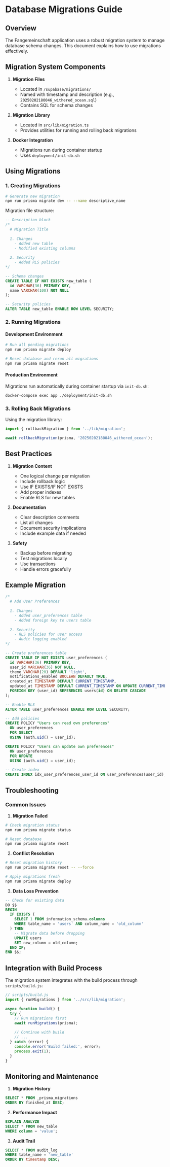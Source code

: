 # Database Migrations Guide

## Overview

The Fangemeinschaft application uses a robust migration system to manage database schema changes. This document explains how to use migrations effectively.

## Migration System Components

1. **Migration Files**
   - Located in `/supabase/migrations/`
   - Named with timestamp and description (e.g., `20250202180046_withered_ocean.sql`)
   - Contains SQL for schema changes

2. **Migration Library**
   - Located in `src/lib/migration.ts`
   - Provides utilities for running and rolling back migrations

3. **Docker Integration**
   - Migrations run during container startup
   - Uses `deployment/init-db.sh`

## Using Migrations

### 1. Creating Migrations

```bash
# Generate new migration
npm run prisma migrate dev -- --name descriptive_name
```

Migration file structure:
```sql
-- Description block
/*
  # Migration Title
  
  1. Changes
    - Added new table
    - Modified existing columns
  
  2. Security
    - Added RLS policies
*/

-- Schema changes
CREATE TABLE IF NOT EXISTS new_table (
  id VARCHAR(36) PRIMARY KEY,
  name VARCHAR(100) NOT NULL
);

-- Security policies
ALTER TABLE new_table ENABLE ROW LEVEL SECURITY;
```

### 2. Running Migrations

#### Development Environment
```bash
# Run all pending migrations
npm run prisma migrate deploy

# Reset database and rerun all migrations
npm run prisma migrate reset
```

#### Production Environment
Migrations run automatically during container startup via `init-db.sh`:
```bash
docker-compose exec app ./deployment/init-db.sh
```

### 3. Rolling Back Migrations

Using the migration library:
```typescript
import { rollbackMigration } from '../lib/migration';

await rollbackMigration(prisma, '20250202180046_withered_ocean');
```

## Best Practices

1. **Migration Content**
   - One logical change per migration
   - Include rollback logic
   - Use IF EXISTS/IF NOT EXISTS
   - Add proper indexes
   - Enable RLS for new tables

2. **Documentation**
   - Clear description comments
   - List all changes
   - Document security implications
   - Include example data if needed

3. **Safety**
   - Backup before migrating
   - Test migrations locally
   - Use transactions
   - Handle errors gracefully

## Example Migration

```sql
/*
  # Add User Preferences
  
  1. Changes
    - Added user_preferences table
    - Added foreign key to users table
  
  2. Security
    - RLS policies for user access
    - Audit logging enabled
*/

-- Create preferences table
CREATE TABLE IF NOT EXISTS user_preferences (
  id VARCHAR(36) PRIMARY KEY,
  user_id VARCHAR(36) NOT NULL,
  theme VARCHAR(20) DEFAULT 'light',
  notifications_enabled BOOLEAN DEFAULT TRUE,
  created_at TIMESTAMP DEFAULT CURRENT_TIMESTAMP,
  updated_at TIMESTAMP DEFAULT CURRENT_TIMESTAMP ON UPDATE CURRENT_TIMESTAMP,
  FOREIGN KEY (user_id) REFERENCES users(id) ON DELETE CASCADE
);

-- Enable RLS
ALTER TABLE user_preferences ENABLE ROW LEVEL SECURITY;

-- Add policies
CREATE POLICY "Users can read own preferences"
  ON user_preferences
  FOR SELECT
  USING (auth.uid() = user_id);

CREATE POLICY "Users can update own preferences"
  ON user_preferences
  FOR UPDATE
  USING (auth.uid() = user_id);

-- Create index
CREATE INDEX idx_user_preferences_user_id ON user_preferences(user_id);
```

## Troubleshooting

### Common Issues

1. **Migration Failed**
```bash
# Check migration status
npm run prisma migrate status

# Reset database
npm run prisma migrate reset
```

2. **Conflict Resolution**
```bash
# Reset migration history
npm run prisma migrate reset -- --force

# Apply migrations fresh
npm run prisma migrate deploy
```

3. **Data Loss Prevention**
```sql
-- Check for existing data
DO $$ 
BEGIN 
  IF EXISTS (
    SELECT 1 FROM information_schema.columns 
    WHERE table_name = 'users' AND column_name = 'old_column'
  ) THEN
    -- Migrate data before dropping
    UPDATE users 
    SET new_column = old_column;
  END IF;
END $$;
```

## Integration with Build Process

The migration system integrates with the build process through `scripts/build.js`:

```javascript
// scripts/build.js
import { runMigrations } from '../src/lib/migration';

async function build() {
  try {
    // Run migrations first
    await runMigrations(prisma);
    
    // Continue with build
    // ...
  } catch (error) {
    console.error('Build failed:', error);
    process.exit(1);
  }
}
```

## Monitoring and Maintenance

1. **Migration History**
```sql
SELECT * FROM _prisma_migrations 
ORDER BY finished_at DESC;
```

2. **Performance Impact**
```sql
EXPLAIN ANALYZE 
SELECT * FROM new_table 
WHERE column = 'value';
```

3. **Audit Trail**
```sql
SELECT * FROM audit_log 
WHERE table_name = 'new_table' 
ORDER BY timestamp DESC;
```